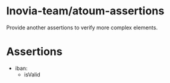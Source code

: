 Inovia-team/atoum-assertions
=======

Provide another assertions to verify more complex elements.

Assertions
=======

- iban:
    * isValid
